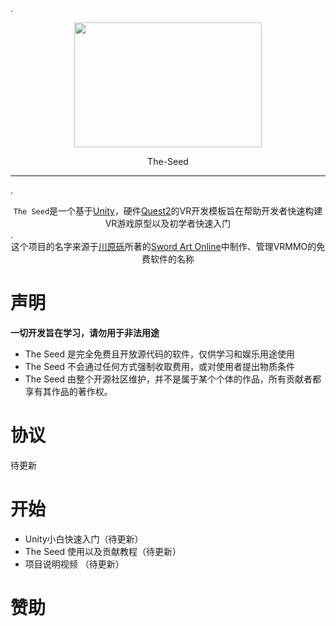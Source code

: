 .<div align=center><img src="https://github.com/whx-prog/The-Seed-Link-Future/blob/main/Image_Seed.jpg" width="300" height="200" /></div>  
<p align="center">  The-Seed </p>  

___  
.<div align=center>`The Seed`是一个基于[Unity](https://unity.cn/ "Unity")，硬件[Quest2](https://store.facebook.com/quest/products/quest-2/ "Quest2")的VR开发模板旨在帮助开发者快速构建VR游戏原型以及初学者快速入门</div>.<div align=center> 这个项目的名字来源于[川原砾](https://zh.wikipedia.org/wiki/%E5%B7%9D%E5%8E%9F%E7%A4%AB  "川原砾")所著的[Sword Art Online](https://en.wikipedia.org/wiki/Sword_Art_Online "Sword Art Online")中制作、管理VRMMO的免费软件的名称 </div>  
# 声明 
**一切开发旨在学习，请勿用于非法用途**
* The Seed 是完全免费且开放源代码的软件，仅供学习和娱乐用途使用
 * The Seed 不会通过任何方式强制收取费用，或对使用者提出物质条件
  * The Seed 由整个开源社区维护，并不是属于某个个体的作品，所有贡献者都享有其作品的著作权。 

# 协议  
   待更新
 
 # 开始  
 * Unity小白快速入门（待更新）
 * The Seed 使用以及贡献教程（待更新）
 * 项目说明视频  （待更新）
 
 # 赞助






 
